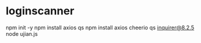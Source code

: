 # loginscanner
npm init -y
npm install axios qs
npm install axios cheerio qs inquirer@8.2.5
node ujian.js
